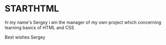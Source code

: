# STARTHTML
hi my name's Sergey i am the manager of my own project which concerning learning basics of HTML and CSS

Best wishes
Sergey
